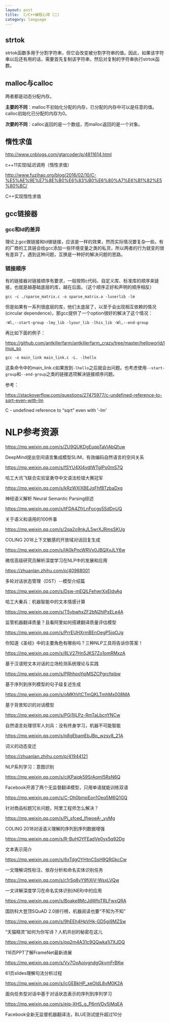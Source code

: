 ```yaml
---
layout: post
title:  C/C++编程心得（二）
category: language 
---
```


## strtok

strtok函数多用于分割字符串，但它会改变被分割字符串的值。因此，如果该字符串以后还有用的话，需要首先复制该字符串，然后对复制的字符串执行strtok函数。

## malloc与calloc

两者都是动态分配内存。

**主要的不同**：malloc不初始化分配的内存，已分配的内存中可以是任意的值。calloc初始化已分配的内存为0。

**次要的不同**：calloc返回的是一个数组，而malloc返回的是一个对象。

## 惰性求值

http://www.cnblogs.com/gtarcoder/p/4811614.html

c++11实现l延迟调用（惰性求值）

http://www.fuzihao.org/blog/2016/02/10/C-%E5%AE%9E%E7%8E%B0%E6%83%B0%E6%80%A7%E6%B1%82%E5%80%BC/

C++实现惰性求值

## gcc链接器

### gcc和ld的差异

理论上gcc做链接和ld做链接，应该是一样的效果，然而实际情况要复杂一些。有的厂商的工具链会给gcc添加一些环境变量之类的私货，所以两者的行为就变的很有差异了。遇到这种问题，互换是一种好的解决问题的思路。

### 链接顺序

有的链接器对链接顺序有要求，一般按照c代码、自定义库、标准库的顺序来链接，也就是越基础底层的库，越在后面。（这个顺序正好和声明的顺序相反）

`gcc -c ./sparse_matrix.c -o sparse_matrix.o -luserlib -lm`

但是如果有一系列很底层的库，他们太底层了，以至于会出现相互依赖的情况(circular dependence)，那gcc提供了一个option很好的解决了这个情况：

`-Wl,--start-group -lmy_lib -lyour_lib -lhis_lib -Wl,--end-group`

再比如下面的例子：

https://github.com/antkillerfarm/antkillerfarm_crazy/tree/master/helloworld/linux_so

`gcc -o main_link main_link.c -L. -lhello`

这条命令中的main_link.c如果放到`-lhello`之后就会出问题。也考虑使用`--start-group`和`--end-group`之类的链接选项解决链接顺序问题。

参考：

https://stackoverflow.com/questions/27475977/c-undefined-reference-to-sqrt-even-with-lm

C - undefined reference to “sqrt” even with '-lm'

# NLP参考资源

https://mp.weixin.qq.com/s/ZU9QUKDgEuqpTaViAbQfuw

DeepMind提出空间语言集成模型SLIM，有效编码自然语言的空间关系

https://mp.weixin.qq.com/s/fSYU4Xl4vdlWTgIPo0mS7Q

哈工大讯飞联合实验室勇夺中文语法检错大赛冠军

https://mp.weixin.qq.com/s/kRzWXlXBEJqFhfBTzbaDxg

神经语义解析 Neural Semantic Parsing综述

https://mp.weixin.qq.com/s/tFDA4ZfrLnFocgs5SdDnUQ

关于语义和语用的100件事

https://mp.weixin.qq.com/s/2qa2o9nkJL5wrXJRmsSKUg

COLING 2018上下文敏感的开放域对话回复生成

https://mp.weixin.qq.com/s/IA0kPncWRVx0JBQXvJLY6w

微信高级研究员解析深度学习在NLP中的发展和应用

https://zhuanlan.zhihu.com/p/40988001

多轮对话状态管理（DST）--模型介绍篇

https://mp.weixin.qq.com/s/Dsw-mEQlLFehwrXxEIdvAg

哈工大秦兵：机器智能中的文本情感计算

https://mp.weixin.qq.com/s/T5ybwhxZF2bN2hIPxELe4A

监管机器翻译质量？且看阿里如何搭建翻译质量评估模型

https://mp.weixin.qq.com/s/PrrEUHXrmBEnOegP5jqOJg

你知道《圣经》中的主要角色有哪些吗？三种NLP工具将告诉你答案！

https://mp.weixin.qq.com/s/8LV27Hn5JKS7Zo1omRMxzA

基于汉语短文本对话的立场检测系统理论与实践

https://mp.weixin.qq.com/s/PRhhpoYqjMSZCPgrcfqibw

基于序列到序列模型的句子级复述生成

https://mp.weixin.qq.com/s/oMKhVtCTmQKLTmhMx008MA

基于背景知识的对话模型

https://mp.weixin.qq.com/s/PGj1IjLPz-RmTaLbcnYNCw

自然语言处理领军人刘兵：没有终身学习，机器不可能智能

https://mp.weixin.qq.com/s/p8gEbamEbJBp_wzsy8_21A

词义的动态变迁

https://zhuanlan.zhihu.com/p/41944121

NLP系列学习：意图识别

https://mp.weixin.qq.com/s/ciKPaiqk59SrAomI5RsN6Q

Facebook开源了两个无监督翻译模型，只用单语就能训练双语

https://mp.weixin.qq.com/s/C-Oh0bmpEon1Oeq5M6Q1GQ

针对商品标题冗长问题，阿里工程师怎么解决？

https://mp.weixin.qq.com/s/Pj_sfced_IfjwoeA-_vvMg

COLING 2018对话语义理解的序列到序列数据增强

https://mp.weixin.qq.com/s/R-BuHOYFEadVe0yx5q92Dg

文本表示简介

https://mp.weixin.qq.com/s/6xTdgOYHtnCSsH9QRGkcCw

一文理解词性标注、依存分析和命名实体识别任务

https://mp.weixin.qq.com/s/c1rSq8vY9fiXjV-WsxLVQw

一文详解深度学习在命名实体识别(NER)中的应用

https://mp.weixin.qq.com/s/Boake8McJdWfoTRLFwxQRA

国防科大登顶SQuAD 2.0排行榜，机器阅读也要“不知为不知”

https://mp.weixin.qq.com/s/9hEEh4HpVHk-GD5gi9MZSw

“天猫精灵”如何为你写诗？人机共创的秘密在这儿

https://mp.weixin.qq.com/s/pq2m4A31c9QQwka1j7XJDQ

116页PPT了解FrameNet最新进展

https://mp.weixin.qq.com/s/Vy7OxAojvgndgGkvmFrBKw

61页slides理解句法分析过程

https://mp.weixin.qq.com/s/icGEBkHP_xeOIdL8vM0K2A

面向任务型对话中基于对话状态表示的序列到序列学习

https://mp.weixin.qq.com/s/ejq-XHS_g_P6mVDv5jMqEA

Facebook全新无监督机器翻译法，BLUE测试提升超过10分

